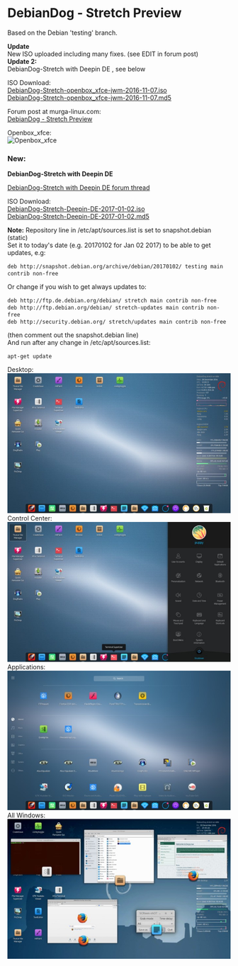 # DebianDog - Stretch Preview

Based on the Debian 'testing' branch.

**Update**   
New ISO uploaded including many fixes. (see EDIT in forum post)   
**Update 2:**   
DebianDog-Stretch with Deepin DE , see below

ISO Download:   
[DebianDog-Stretch-openbox_xfce-jwm-2016-11-07.iso](https://github.com/DebianDog/Stretch/releases/download/v1.0/DebianDog-Stretch-openbox_xfce-jwm-2016-11-14.iso)    
[DebianDog-Stretch-openbox_xfce-jwm-2016-11-07.md5](https://github.com/DebianDog/Stretch/releases/download/v1.0/DebianDog-Stretch-openbox_xfce-jwm-2016-11-14.md5)

Forum post at murga-linux.com:   
[DebianDog - Stretch Preview](http://murga-linux.com/puppy/viewtopic.php?p=931862#931862)

Openbox_xfce:    
![Openbox_xfce](https://github.com/DebianDog/Stretch/releases/download/v1.0/DD-Stretch.jpg)

### New:
**DebianDog-Stretch with Deepin DE**

[DebianDog-Stretch with Deepin DE forum thread](http://murga-linux.com/puppy/viewtopic.php?t=109317)      

ISO Download:   
[DebianDog-Stretch-Deepin-DE-2017-01-02.iso](https://github.com/DebianDog/Stretch/releases/download/v1.0/DebianDog-Stretch-Deepin-DE-2017-01-02.iso)    
[DebianDog-Stretch-Deepin-DE-2017-01-02.md5](https://github.com/DebianDog/Stretch/releases/download/v1.0/DebianDog-Stretch-Deepin-DE-2017-01-02.md5)   

**Note:** Repository line in /etc/apt/sources.list is set to snapshot.debian (static)      
Set it to today's date (e.g. 20170102 for Jan 02 2017) to be able to get updates, e.g:      
```
deb http://snapshot.debian.org/archive/debian/20170102/ testing main contrib non-free
```    
Or change if you wish to get always updates to:      
```
deb http://ftp.de.debian.org/debian/ stretch main contrib non-free  
deb http://ftp.debian.org/debian/ stretch-updates main contrib non-free 
deb http://security.debian.org/ stretch/updates main contrib non-free 
```      
(then comment out the snapshot.debian line)      
And run after any change in /etc/apt/sources.list:   
```
apt-get update
```       

Desktop:   
![Deepin](https://github.com/DebianDog/Stretch/raw/gh-pages/screenshots-deepin/desktop.jpg)     
Control Center:   
![Deepin](https://github.com/DebianDog/Stretch/raw/gh-pages/screenshots-deepin/control_center.jpg)   
Applications:   
![Deepin](https://github.com/DebianDog/Stretch/raw/gh-pages/screenshots-deepin/applications.jpg)   
All Windows:   
![Deepin](https://github.com/DebianDog/Stretch/raw/gh-pages/screenshots-deepin/all_windows.jpg)   
 





